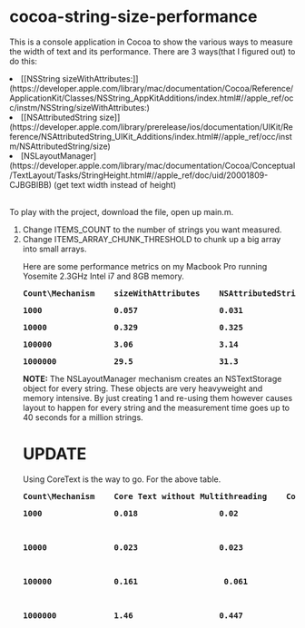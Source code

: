 # cocoa-string-size-performance
This is a console application in Cocoa to show the various ways to measure the width of text and its performance. There are 3 ways(that I figured out) to do this:


<li>[[NSString sizeWithAttributes:]](https://developer.apple.com/library/mac/documentation/Cocoa/Reference/ApplicationKit/Classes/NSString_AppKitAdditions/index.html#//apple_ref/occ/instm/NSString/sizeWithAttributes:)
<li> [[NSAttributedString size]](https://developer.apple.com/library/prerelease/ios/documentation/UIKit/Reference/NSAttributedString_UIKit_Additions/index.html#//apple_ref/occ/instm/NSAttributedString/size)
<li> [NSLayoutManager](https://developer.apple.com/library/mac/documentation/Cocoa/Conceptual/TextLayout/Tasks/StringHeight.html#//apple_ref/doc/uid/20001809-CJBGBIBB) (get text width instead of height) 
<br><br>

To play with the project, download the file, open up main.m. <br>
<ol>
<li>Change ITEMS_COUNT to the number of strings you want measured.
<li>Change ITEMS_ARRAY_CHUNK_THRESHOLD to chunk up a big array into small arrays.

Here are some performance metrics on my Macbook Pro running Yosemite 2.3GHz Intel i7 and 8GB memory.
<pre><b>Count\Mechanism</b>    <b>sizeWithAttributes</b>    <b>NSAttributedString</b>    <b>NSLayoutManager</b></pre>
<pre><b>1000</b>               <b>0.057</b>                 <b>0.031</b>                 <b>0.007</b></pre>
<pre><b>10000</b>              <b>0.329</b>                 <b>0.325</b>                 <b>0.064</b></pre>
<pre><b>100000</b>             <b>3.06</b>                  <b>3.14</b>                  <b>0.689</b></pre>
<pre><b>1000000</b>            <b>29.5</b>                  <b>31.3</b>                  <b>7.06</b></pre>

<b>NOTE:</b> The NSLayoutManager mechanism creates an NSTextStorage object for every string. These objects are very heavyweight and memory intensive. By just creating 1 and re-using them however causes layout to happen for every string and the measurement time goes up to 40 seconds for a million strings.

<h1>UPDATE</h1>
Using CoreText is the way to go. For the above table.
<pre><b>Count\Mechanism</b>    <b>Core Text without Multithreading</b>    <b>Core Text with Multithreading</b>
<pre><b>1000</b>               <b>0.018</b>                 <b>0.02</b></pre>               
<pre><b>10000</b>              <b>0.023</b>                 <b>0.023</b></pre>            
<pre><b>100000</b>             <b>0.161</b>                  <b>0.061</b></pre>                   
<pre><b>1000000</b>            <b>1.46</b>                  <b>0.447</b></pre>          
